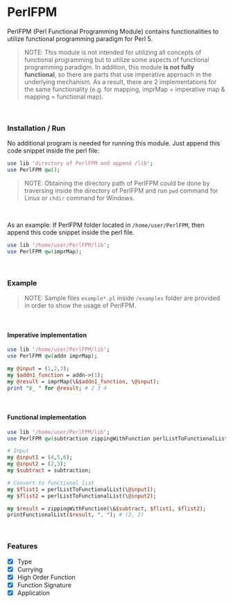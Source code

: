 # PerlFPM
PerlFPM (Perl Functional Programming Module) contains functionalities to utilize functional programming paradigm for Perl 5.

> NOTE:
> This module is not intended for utilizing all concepts of functional programming but to utilize some aspects of functional programming paradigm.
> In addition, this module __is not fully functional__, so there are parts that use imperative approach in the underlying mechanism.
> As a result, there are 2 implementations for the same functionality \(e.g. for mapping, imprMap = imperative map & mapping = functional map\).
<br/>

### Installation / Run

No additional program is needed for running this module. Just append this code snippet inside the perl file:

```perl
use lib 'directory of PerlFPM and append /lib';
use PerlFPM qw();
```

> NOTE:
> Obtaining the directory path of PerlFPM could be done by traversing inside the directory of PerlFPM and run `pwd` command for Linux or `chdir` command for Windows.
<br/>

As an example: If PerlFPM folder located in `/home/user/PerlFPM`, then append this code snippet inside the perl file.

```perl
use lib '/home/user/PerlFPM/lib';
use PerlFPM qw(imprMap);
```
<br/>

### Example

> NOTE:
> Sample files `example*.pl` inside `/examples` folder are provided in order to show the usage of PerlFPM.
<br/>

#### Imperative implementation
```perl
use lib '/home/user/PerlFPM/lib';
use PerlFPM qw(addn imprMap);

my @input = (1,2,3);
my $addn1_function = addn->(1);
my @result = imprMap(\&$addn1_function, \@input);
print "$_ " for @result; # 2 3 4
```
<br/>

#### Functional implementation
```perl
use lib '/home/user/PerlFPM/lib';
use PerlFPM qw(subtraction zippingWithFunction perlListToFunctionalList printFunctionalList);

# Input
my @input1 = (4,5,6);
my @input2 = (2,3);
my $subtract = subtraction;

# Convert to functional list
my $flist1 = perlListToFunctionalList(\@input1);
my $flist2 = perlListToFunctionalList(\@input2);

my $result = zippingWithFunction(\&$subtract, $flist1, $flist2);
printFunctionalList($result, ", "); # (2, 2)
```
<br/>

### Features

- [x] Type
- [x] Currying
- [x] High Order Function
- [x] Function Signature
- [x] Application
